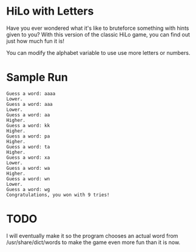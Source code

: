 HiLo with Letters
=

Have you ever wondered what it's like to bruteforce something with hints given to you?
With this version of the classic HiLo game, you can find out just how much fun it is!

You can modify the alphabet variable to use use more letters or numbers.

Sample Run
=

    Guess a word: aaaa
    Lower.
    Guess a word: aaa
    Lower.
    Guess a word: aa
    Higher.
    Guess a word: kk
    Higher.
    Guess a word: pa
    Higher.
    Guess a word: ta
    Higher.
    Guess a word: xa
    Lower.
    Guess a word: wa
    Higher.
    Guess a word: wn
    Lower.
    Guess a word: wg
    Congratulations, you won with 9 tries!

TODO
=

I will eventually make it so the program chooses an actual word from /usr/share/dict/words to make the game even more fun than it is now. 
